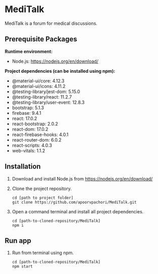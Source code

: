 # MediTalk

MediTalk is a forum for medical discussions.

## Prerequisite Packages

**Runtime environment:**

* Node.js: https://nodejs.org/en/download/ 

**Project dependencies (can be installed using npm):**

* @material-ui/core: 4.12.3
* @material-ui/icons: 4.11.2
* @testing-library/jest-dom: 5.15.0
* @testing-library/react: 11.2.7
* @testing-library/user-event: 12.8.3
* bootstrap: 5.1.3
* firebase: 9.4.1
* react: 17.0.2
* react-bootstrap: 2.0.2
* react-dom: 17.0.2
* react-firebase-hooks: 4.0.1
* react-router-dom: 6.0.2
* react-scripts: 4.0.3
* web-vitals: 1.1.2

## Installation

1. Download and install Node.js from https://nodejs.org/en/download/

2. Clone the project repository.

   ```shell
   cd [path to project folder]
   git clone https://github.com/apoorvpachori/MediTalk.git
   ```

3. Open a command terminal and install all project dependencies.

   ```shell
   cd [path-to-cloned-repository/MediTalk]
   npm i
   ```

## Run app

1. Run from terminal using npm.

   ```shell
   cd [path-to-cloned-repository/MediTalk]
   npm start
   ```
